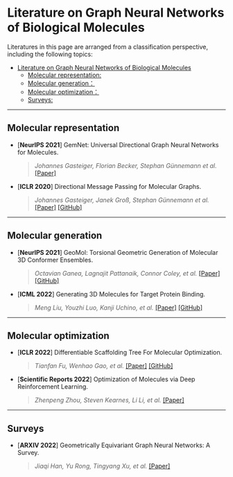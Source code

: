 # Literature on Graph Neural Networks of Biological Molecules



Literatures in this page are arranged from a classification perspective, including the following topics:
- [Literature on Graph Neural Networks of Biological Molecules](#literature-on-graph-neural-networks-Molecular)
  - [Molecular representation:](#SMILES-3D&2D-equilateral-Networks-Graph)
  - [Molecular generation：](#unconstrained-generation-constrained-generation )
  - [Molecular optimization：](#Genetic-Algorithm-Monte-Carlo-Tree-Search-Bayesian-optimization-Variationa-autoencoders-Score-based-modeling-Reinforcement-Learning-Translation-based)
  - [Surveys:](#surveys-and-performance-Molecular-on-graph-learning)


 
 



---
## Molecular representation

* [**NeurIPS 2021**] GemNet: Universal Directional Graph Neural Networks for Molecules. 
  >*Johannes Gasteiger, Florian Becker, Stephan Günnemann et al.* [[Paper]](https://proceedings.neurips.cc/paper/2021/file/35cf8659cfcb13224cbd47863a34fc58-Paper.pdf)
* [**ICLR 2020**] Directional Message Passing for Molecular Graphs. 
  >*Johannes Gasteiger, Janek Groß, Stephan Günnemann et al.* [[Paper]](https://openreview.net/forum?id=B1eWbxStPH) [[GitHub]](https://github.com/xnuohz/DimeNet-dgl)

---
## Molecular generation

* [**NeurIPS 2021**] GeoMol: Torsional Geometric Generation of Molecular 3D Conformer Ensembles. 
  >*Octavian Ganea, Lagnajit Pattanaik, Connor Coley,  et al.* [[Paper]](https://arxiv.org/pdf/2106.07802.pdf)[[GitHub]](https://github.com/PattanaikL/GeoMol)
* [**ICML 2022**] Generating 3D Molecules for Target Protein Binding. 
  >*Meng Liu, Youzhi Luo, Kanji Uchino,  et al.* [[Paper]](https://arxiv.org/abs/2204.09410) [[GitHub]](https://github.com/divelab/GraphBP)

---
## Molecular optimization

* [**ICLR 2022**] Differentiable Scaffolding Tree For Molecular Optimization. 
  >*Tianfan Fu, Wenhao Gao, et al.* [[Paper]](https://arxiv.org/abs/2109.10469) [[GitHub]](https://github.com/futianfan/DST)
* [**Scientific Reports 2022**] Optimization of Molecules via Deep Reinforcement Learning. 
  >*Zhenpeng Zhou, Steven Kearnes, Li Li, et al.* [[Paper]](https://www.nature.com/articles/s41598-019-47148-x?ref=https://githubhelp.com)


---
## Surveys

* [**ARXIV 2022**] Geometrically Equivariant Graph Neural Networks: A Survey. 
  >*Jiaqi Han, Yu Rong, Tingyang Xu, et al.* [[Paper]](https://arxiv.org/abs/2202.07230)
